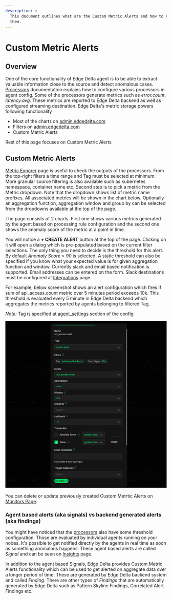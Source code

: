 ```yaml
---
description: >-
  This document outlines what are the Custom Metric Alerts and how to configure
  them.
---
```


# Custom Metric Alerts

## Overview

One of the core functionality of Edge Delta agent is to be able to extract valuable information close to the source and detect anomalous cases. [Processors](../configuration/processors.md) documentation explains how to configure various processors in agent config. Some of the processors generate metrics such as _error.count_, _latency.avg_. These metrics are reported to Edge Delta backend as well as configured streaming destination. Edge Delta's metric storage powers following functionality

* Most of the charts on [admin.edgedelta.com](https://admin.edgedelta.com/)
* Filters on [admin.edgedelta.com](https://admin.edgedelta.com/)
* Custom Metric Alerts

Rest of this page focuses on Custom Metric Alerts

## Custom Metric Alerts

[Metric Exporer](https://admin.edgedelta.com/metrics) page is useful to check the outputs of the processors. From the top-right filters a time range and Tag must be selected at minimum. More granular source filtering is also available such as kubernetes namespace, container name etc. Second step is to pick a metric from the Metric dropdown. Note that the dropdown shows list of metric name prefixes. All associated metrics will be shown in the chart below. Optionally an aggregation function, aggregation window and group by can be selected from the dropdowns available at the top of the page.

The page consists of 2 charts. First one shows various metrics generated by the agent based on processing rule configuration and the second one shows the anomaly score of the metric at a point in time.

You will notice a **+ CREATE ALERT** button at the top of the page. Clicking on it will open a dialog which is pre-populated based on the current filter selections. The only thing you need to decide is the threshold for this alert. By default _Anomaly Score &gt; 90_ is selected. A static threshold can also be specified if you know what your expected value is for given aggregation function and window. Currently slack and email based notification is supported. Email addresses can be entered on the form. Slack destinations must be configured at [Integrations](https://admin.edgedelta.com/integrations) page.

For example, below screenshot shows an alert configuration which fires if sum of api\_access.count metric over 5 minutes period exceeds 10k. This threshold is evaluated every 5 minute in Edge Delta backend which aggregates the metrics reported by agents belonging to filtered Tag.

_Note:_ Tag is specified at [agent\_settings](../configuration/agent-settings.md) section of the config

![](.././assets/custom-metric-alert.png)

You can delete or update previously created Custom Metrtic Alerts on [Monitors Page](https://admin.edgedelta.com/monitors).

### Agent based alerts \(aka signals\) vs backend generated alerts \(aka findings\)

You might have noticed that the [processors](../configuration/processors.md) also have some threshold configuration. Those are evaluated by individual agents running on your nodes. It's possible to get notified directly by the agents in real time as soon as something anomalous happens. These agent based alerts are called _Signal_ and can be seen on [Insights](https://admin.edgedelta.com/insights) page.

In addition to the agent based Signals, Edge Delta provides Custom Metric Alerts functionality which can be used to get alerted on aggregate data over a longer period of time. These are generated by Edge Delta backend system and called _Finding_. There are other types of _Findings_ that are automatically generated by Edge Delta such as Pattern Skyline Findings, Correlated Alert Findings etc.

